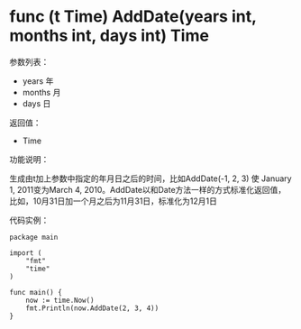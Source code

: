 # func (t Time) AddDate(years int, months int, days int) Time

参数列表：

- years 年
- months 月
- days 日

返回值：

- Time

功能说明：

生成由t加上参数中指定的年月日之后的时间，比如AddDate(-1, 2, 3) 使 January 1, 2011变为March 4, 2010。AddDate以和Date方法一样的方式标准化返回值，比如，10月31日加一个月之后为11月31日，标准化为12月1日

代码实例：

	package main
	
	import (
	    "fmt"
	    "time"
	)
	
	func main() {
	    now := time.Now()
	    fmt.Println(now.AddDate(2, 3, 4))
	}